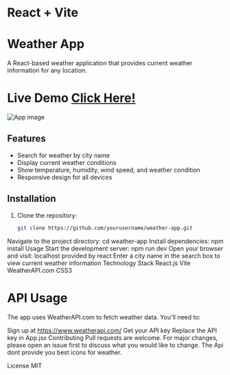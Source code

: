 # React + Vite
# Weather App

A React-based weather application that provides current weather information for any location.

# Live Demo  [ Click Here! ](https://67b4cd568df769191bcb92dd--himyweather.netlify.app/)


![App image](https://res.cloudinary.com/davovg4nm/image/upload/f_auto,q_auto/suujb1nzgxdaf5u2lmuj)


## Features
- Search for weather by city name
- Display current weather conditions
- Show temperature, humidity, wind speed, and weather condition
- Responsive design for all devices

## Installation
1. Clone the repository:
   ```bash
   git clone https://github.com/yourusername/weather-app.git
Navigate to the project directory:
cd weather-app
Install dependencies:
npm install
Usage
Start the development server:
npm run dev
Open your browser and visit:
localhost provided by react
Enter a city name in the search box to view current weather information
Technology Stack
React.js
Vite
WeatherAPI.com
CSS3

# API Usage
The app uses WeatherAPI.com to fetch weather data. You'll need to:

Sign up at https://www.weatherapi.com/
Get your API key
Replace the API key in App.jsx
Contributing
Pull requests are welcome. For major changes, please open an issue first to discuss what you would like to change.
The Api dont provide you best icons for weather.

License
MIT
